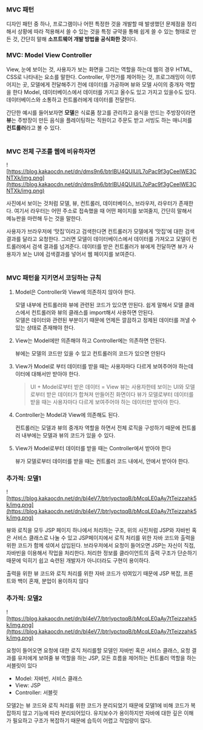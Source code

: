 ### **MVC 패턴**

디자인 패턴 중 하나, 프로그램이나 어떤 특정한 것을 개발할 때 발생했던 문제점을 정리해서 상황에 따라 적용해서 쓸 수 있는 것을 특정 규약을 통해 쉽게 쓸 수 있는 형태로 만든 것, 간단히 말해 **소프트웨어 개발 방법을 공식화한 것**이다.
<br />

### MVC: Model View Controller

View, 눈에 보이는 것, 사용자가 보는 화면을 그리는 역할을 하는데 웹의 경우 HTML, CSS로 나타내는 요소를 말한다.
Controller, 무언가를 제어하는 것, 프로그래밍이 이루어지는 곳, 모델에게 전달해주기 전에 데이터를 가공하며 뷰와 모델 사이의 중개자 역할을 한다
Model, 데이터베이스에서 데이터를 가지고 올수도 있고 가지고 있을수도 있다. 데이터베이스와 소통하고 컨트롤러에게 데이터를 전달한다.

간단한 예시를 들어보자면 **모델**은 식료품 창고를 관리하고 음식을 만드는 주방장이라면 **뷰**는 주방장이 만든 음식을 플레이팅하는 직원이고 주문도 받고 서빙도 하는 매니저를 **컨트롤러**라고 볼 수 있다.
<br /><br />

### MVC 전체 구조를 웹에 비유하자면

![https://blog.kakaocdn.net/dn/dms9n6/btrIBU4QUlU/L7oPac9f3gCeelWE3CNTXk/img.png](https://blog.kakaocdn.net/dn/dms9n6/btrIBU4QUlU/L7oPac9f3gCeelWE3CNTXk/img.png)

사진에서 보이는 것처럼 모델, 뷰, 컨트롤러, 데이터베이스, 브라우저, 라우터가 존재한다. 여기서 라우터는 어떤 주소로 접속했을 때 어떤 페이지를 보여줄지, 간단히 말해서 메뉴판을 마련해 두는 것을 말한다.

사용자가 브라우저에 ‘맛집’이라고 검색한다면 컨트롤러가 모델에게 ‘맛집’에 대한 검색 결과를 달라고 요청한다. 그러면 모델이 데이터베이스에서 데이터를 가져오고 모델이 컨트롤러에서 검색 결과를 넘겨준다. 데이터를 받은 컨트롤러가 뷰에게 전달하면 뷰가 사용자가 보는 UI에 검색결과를 넣어서 웹 페이지를 보여준다.
<br /><br />

### MVC 패턴을 지키면서 코딩하는 규칙

1. Model은 Controller와 View에 의존하지 않아야 한다.

   모델 내부에 컨트롤러와 뷰에 관련된 코드가 있으면 안된다. 쉽게 말해서 모델 클래스에서 컨트롤러와 뷰의 클래스를 import해서 사용하면 안된다.  
   모델은 데이터와 관련된 부분이기 때문에 언제든 깔끔하고 정제된 데이터를 꺼낼 수 있는 상태로 존재해야 한다.

2. View는 Model에만 의존해야 하고 Controller에는 의존하면 안된다.

   뷰에는 모델의 코드만 있을 수 있고 컨트롤러의 코드가 있으면 안된다

3. View가 Model로 부터 데이터를 받을 때는 사용자마다 다르게 보여주어야 하는데이터에 대해서만 받아야 한다.

   > UI + Model로부터 받은 데이터 = View
   > 뷰는 사용자한테 보이는 UI와 모델로부터 받은 데이터가 합쳐져 만들어진 화면이다
   > 뷰가 모델로부터 데이터를 받을 때는 사용자마다 다르게 보여주어야 하는 데이터만 받아야 한다.

4. Controller는 Model과 View에 의존해도 된다.

   컨트롤러는 모델과 뷰의 중개자 역할을 하면서 전체 로직을 구성하기 때문에 컨트롤러 내부에는 모델과 뷰의 코드가 있을 수 있다.

5. View가 Model로부터 데이터를 받을 때는 Controller에서 받아야 한다

   뷰가 모델로부터 데이터를 받을 때는 컨트롤러 코드 내에서, 안에서 받아야 한다.

### 추가적: 모델1

![https://blog.kakaocdn.net/dn/bl4eV7/btrIypctqqB/bMcqLE0aAy7tTeizzahk5k/img.png](https://blog.kakaocdn.net/dn/bl4eV7/btrIypctqqB/bMcqLE0aAy7tTeizzahk5k/img.png)

뷰와 로직을 모두 JSP 페이지 하나에서 처리하는 구조, 위의 사진처럼 JSP와 자바빈 혹은 서비스 클래스로 나눌 수 있고 JSP페이지에서 로직 처리를 위한 자바 코드와 출력을 위한 코드가 함께 섞여서 삽입된다. 브라우저에서 요청이 들어오면 JSP는 자신이 직접, 자바빈을 이용해서 작업을 처리한다. 처리한 정보를 클라이언트의 출력 구조가 단순하기 때문에 익히기 쉽고 숙련된 개발자가 아니더라도 구현이 용이하다.

출력을 위한 뷰 코드와 로직 처리를 위한 자바 코드가 섞여있기 때문에 JSP 복잡, 프론트와 백이 혼재, 분업이 용이하지 않다

### 추가적: 모델2

![https://blog.kakaocdn.net/dn/bl4eV7/btrIypctqqB/bMcqLE0aAy7tTeizzahk5k/img.png](https://blog.kakaocdn.net/dn/bl4eV7/btrIypctqqB/bMcqLE0aAy7tTeizzahk5k/img.png)

요청이 들어오면 요청에 대한 로직 처리를할 모델인 자바빈 혹은 서비스 클래스, 요청 결과를 유저에게 보여줄 뷰 역할을 하는 JSP, 모든 흐름을 제어하는 컨트롤러 역할을 하는 서블릿이 있다

- Model: 자바빈, 서비스 클래스
- View: JSP
- Controller: 서블릿

모델2는 뷰 코드와 로직 처리를 위한 코드가 분리되었기 때문에 모델1에 비해 코드가 복잡하지 않고 기능에 따라 분리되어있다. 유지보수가 용이하지만 자바에 대한 깊은 이해가 필요하고 구조가 복잡하기 때문에 습득이 어렵고 작업량이 많다.
